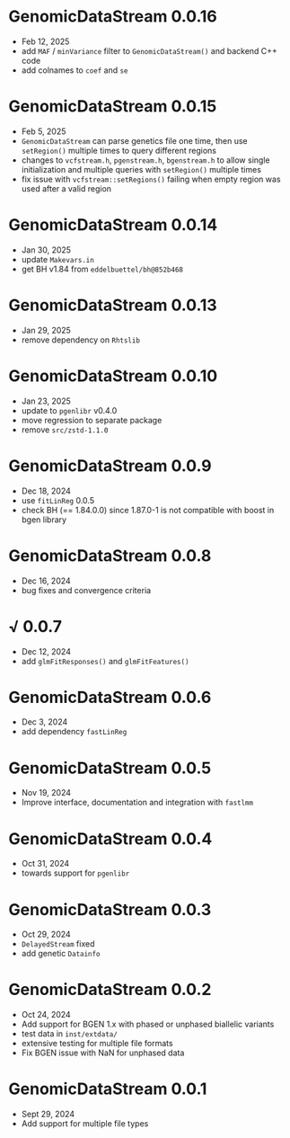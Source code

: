 
# GenomicDataStream 0.0.16
 - Feb 12, 2025
 - add `MAF` / `minVariance` filter to `GenomicDataStream()` and backend C++ code
 - add colnames to `coef` and `se`

# GenomicDataStream 0.0.15
 - Feb 5, 2025
 - `GenomicDataStream` can parse genetics file one time, then use `setRegion()` multiple times to query different regions
  - changes to `vcfstream.h`, `pgenstream.h`, `bgenstream.h` to allow single initialization and multiple queries with `setRegion()` multiple times
 - fix issue with `vcfstream::setRegions()` failing when empty region was used after a valid region


# GenomicDataStream 0.0.14
 - Jan 30, 2025
 - update `Makevars.in`
 - get BH v1.84 from `eddelbuettel/bh@852b468`

# GenomicDataStream 0.0.13
 - Jan 29, 2025
 - remove dependency on `Rhtslib`

# GenomicDataStream 0.0.10
 - Jan 23, 2025
 - update to `pgenlibr` v0.4.0
 - move regression to separate package
 - remove `src/zstd-1.1.0`

# GenomicDataStream 0.0.9
 - Dec 18, 2024
 - use `fitLinReg` 0.0.5
 - check BH (== 1.84.0.0) since 1.87.0-1 is not compatible with boost in bgen library

# GenomicDataStream 0.0.8
 - Dec 16, 2024
 - bug fixes and convergence criteria

# √ 0.0.7
 - Dec 12, 2024
 - add `glmFitResponses()` and `glmFitFeatures()`

# GenomicDataStream 0.0.6
 - Dec 3, 2024
 - add dependency `fastLinReg`

# GenomicDataStream 0.0.5
 - Nov 19, 2024
 - Improve interface, documentation and integration with `fastlmm`


# GenomicDataStream 0.0.4
 - Oct 31, 2024
 - towards support for `pgenlibr`


# GenomicDataStream 0.0.3
 - Oct 29, 2024
 - `DelayedStream` fixed
 - add genetic `Datainfo`


# GenomicDataStream 0.0.2
 - Oct 24, 2024
 - Add support for BGEN 1.x with phased or unphased biallelic variants
 - test data in `inst/extdata/`
 - extensive testing for multiple file formats
  - Fix BGEN issue with NaN for unphased data


# GenomicDataStream 0.0.1
 - Sept 29, 2024
 - Add support for multiple file types

